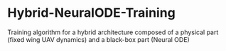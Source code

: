 # Hybrid-NeuralODE-Training
Training algorithm for a hybrid architecture composed of a physical part (fixed wing UAV dynamics) and a black-box part (Neural ODE) 
